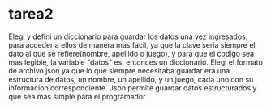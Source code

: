 # tarea2
Elegi y defini un diccionario para guardar los datos una vez ingresados, para acceder a ellos de manera mas facil, ya que la clave seria siempre el dato al que se refiere(nombre, apellido o juego), y para que el codigo sea mas legible, la variable "datos" es, entonces un diccionario.
Elegi el formato de archivo json ya que lo que siempre necesitaba guardar era una estructura de datos, un nombre, un apellido, y un juego, cada uno con su informacion correspondiente. Json permite guardar datos estructurados y que sea mas simple para el programador
